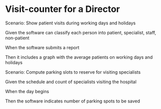 # Visit-counter for a Director

Scenario: Show patient visits during working days and holidays

  Given the software can classify each person into patient, specialist, staff, non-patient
  
  When the software submits a report
  
  Then it includes a graph with the average patients on working days and holidays

Scenario: Compute parking slots to reserve for visiting specialists

  Given the schedule and count of specialists visiting the hospital
  
  When the day begins
  
  Then the software indicates number of parking spots to be saved

